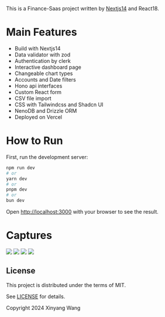 This is a Finance-Saas project written by [Nextjs14](https://nextjs.org/) and React18.

# Main Features

- Build with Nextjs14
- Data validator with zod
- Authentication by clerk
- Interactive dashboard page
- Changeable chart types
- Accounts and Date filters
- Hono api interfaces
- Custom React form
- CSV file import
- CSS with Tailwindcss and Shadcn UI
- NenoDB and Drizzle ORM
- Deployed on Vercel



# How to Run

First, run the development server:

```bash
npm run dev
# or
yarn dev
# or
pnpm dev
# or
bun dev
```

Open [http://localhost:3000](http://localhost:3000) with your browser to see the result.



# Captures
![](https://github.com/wangxinyang/finance-saas/blob/main/captures/Snipaste1.jpg)
![](https://github.com/wangxinyang/finance-saas/blob/main/captures/Snipaste2.jpg)
![](https://github.com/wangxinyang/finance-saas/blob/main/captures/Snipaste3.jpg)
![](https://github.com/wangxinyang/finance-saas/blob/main/captures/Snipaste4.jpg)

## License

This project is distributed under the terms of MIT.

See [LICENSE](LICENSE.md) for details.

Copyright 2024 Xinyang Wang



